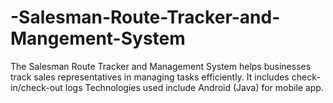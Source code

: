 # -Salesman-Route-Tracker-and-Mangement-System
The Salesman Route Tracker and Management System helps businesses track sales representatives in managing tasks efficiently. It includes check-in/check-out logs Technologies used include Android (Java) for mobile app.
